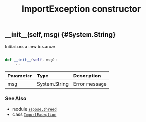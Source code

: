 ﻿---
title: ImportException constructor
second_title: Aspose.3D for Python via .NET API References
description: 
type: docs
weight: 10
url: /python-net/aspose.threed/importexception/__init__/
is_root: false
---

## \_\_init\_\_(self, msg) {#System.String}

Initializes a new instance



```python

def __init__(self, msg):
    ...
```


| Parameter | Type | Description |
| :- | :- | :- |
| msg | System.String | Error message |



### See Also
* module [`aspose.threed`](../../)
* class [`ImportException`](/3d/python-net/aspose.threed/importexception)
